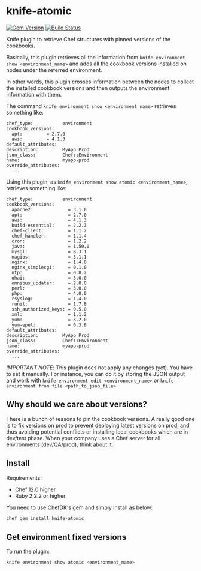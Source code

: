 # knife-atomic

[![Gem Version](https://badge.fury.io/rb/knife-atomic.svg)](https://rubygems.org/gems/knife-atomic) [![Build Status](https://travis-ci.org/manoelhc/knife-atomic.svg?branch=master)](https://travis-ci.org/manoelhc/knife-atomic)

Knife plugin to retrieve Chef structures with pinned versions of the cookbooks.

Basically, this plugin retrieves all the information from ```knife environment show <environment_name>``` and adds all the cookbook versions installed on nodes under the referred environment.

In other words, this plugin crosses information between the nodes to collect the installed cookbook versions and then outputs the environment information with them.

The command ```knife environment show <environment_name>``` retrieves something like:
```
chef_type:           environment
cookbook_versions:
  apt:         = 2.7.0
  aws:         = 4.1.3
default_attributes:
description:         MyApp Prod
json_class:          Chef::Environment
name:                myapp-prod
override_attributes:
  ...
```

Using this plugin, as ```knife environment show atomic <environment_name>```, retrieves something like:

```
chef_type:           environment
cookbook_versions:
  apache2:             = 3.1.0
  apt:                 = 2.7.0
  aws:                 = 4.1.3
  build-essential:     = 2.2.3
  chef-client:         = 1.1.2
  chef_handler:        = 1.1.4
  cron:                = 1.2.2
  java:                = 1.50.0
  mysql:               = 8.3.1
  nagios:              = 3.1.1
  nginx:               = 1.4.0
  nginx_simplecgi:     = 0.1.0
  ntp:                 = 0.8.2
  ohai:                = 5.0.0
  omnibus_updater:     = 2.0.0
  perl:                = 3.0.0
  php:                 = 4.0.0
  rsyslog:             = 1.4.0
  runit:               = 1.7.8
  ssh_authorized_keys: = 0.5.0
  xml:                 = 1.1.2
  yum:                 = 3.2.0
  yum-epel:            = 0.3.6
default_attributes:
description:         MyApp Prod
json_class:          Chef::Environment
name:                myapp-prod
override_attributes:
  ...
```

*IMPORTANT NOTE*: This plugin does not apply any changes (yet). You have to set it manually. For instance, you can do it by storing the JSON output and work with ```knife environment edit <environment_name>``` or ```knife environment from file <path_to_json_file>```

## Why should we care about versions?

There is a bunch of reasons to pin the cookbook versions. A really good one is to
fix versions on prod to prevent deploying latest versions on prod, and thus avoiding
potential conflicts or installing local cookbooks which are in dev/test phase. When
your company uses a Chef server for all environments (dev/QA/prod), think about it.

## Install

Requirements:
 *  Chef 12.0 higher
 *  Ruby 2.2.2 or higher

You need to use ChefDK's gem and simply install as below:
```bash
chef gem install knife-atomic
```

## Get environment fixed versions

To run the plugin:

```bash
knife environment show atomic <environment_name>
```
